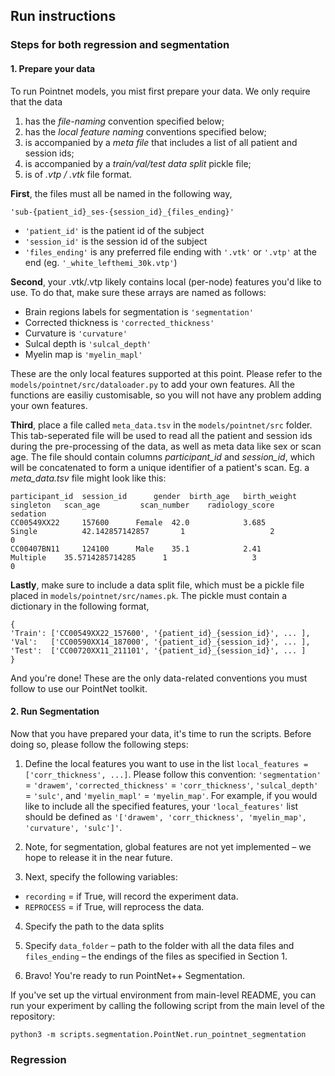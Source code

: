 ## Run instructions

### Steps for both regression and segmentation

#### 1. Prepare your data
To run Pointnet models, you mist first prepare your data. We only require that the data
1. has the *file-naming* convention specified below;
2. has the *local feature naming* conventions specified below;
3. is accompanied by a *meta file* that includes a list of all patient and session ids;
4. is accompanied by a *train/val/test data split* pickle file;
5. is of *.vtp / .vtk* file format.

**First**, the files must all be named in the following way,

```
'sub-{patient_id}_ses-{session_id}_{files_ending}'
```

* `'patient_id'` is the patient id of the subject
* `'session_id'` is the session id of the subject
* `'files_ending'` is any preferred file ending with `'.vtk'` or `'.vtp'` at the end (eg. `'_white_lefthemi_30k.vtp'`)


**Second**, your .vtk/.vtp likely contains local (per-node) features you'd like to use. To do that, make sure these arrays are named as follows:
* Brain regions labels for segmentation is `'segmentation'`
* Corrected thickness is `'corrected_thickness'`
* Curvature is `'curvature'`
* Sulcal depth is `'sulcal_depth'`
* Myelin map is `'myelin_mapl'`

These are the only local features supported at this point. Please refer to the `models/pointnet/src/dataloader.py` to add your own features. All the functions are easiliy customisable, so you will not have any problem adding your own features.

**Third**, place a file called `meta_data.tsv` in the `models/pointnet/src` folder. This tab-seperated file will be used to read all the patient and session ids during the pre-processing of the data, as well as meta data like sex or scan age.
The file should contain columns *participant_id* and *session_id*, which will be concatenated to form a unique identifier of a patient's scan.
Eg. a *meta_data.tsv* file might look like this:

```
participant_id	session_id	    gender	birth_age	birth_weight	singleton	scan_age	     scan_number	radiology_score	     sedation
CC00549XX22	    157600	    Female	42.0	        3.685	        Single	        42.142857142857	      1	                  2	                0
CC00407BN11	    124100	    Male	35.1	        2.41	        Multiple	35.5714285714285      1	                  3	                0

```

**Lastly**, make sure to include a data split file, which must be a pickle file placed in `models/pointnet/src/names.pk`. The pickle must contain a dictionary in the following format, 

```
{
'Train': ['CC00549XX22_157600', '{patient_id}_{session_id}', ... ],
'Val':   ['CC00590XX14_187000', '{patient_id}_{session_id}', ... ],
'Test':  ['CC00720XX11_211101', '{patient_id}_{session_id}', ... ]
}
```

And you're done! These are the only data-related conventions you must follow to use our PointNet toolkit. 

#### 2. Run Segmentation

Now that you have prepared your data, it's time to run the scripts. Before doing so, please follow the following steps:
1. Define the local features you want to use in the list `local_features = ['corr_thickness', ...]`. Please follow this convention: `'segmentation'` = `'drawem'`, `'corrected_thickness'` = `'corr_thickness'`, `'sulcal_depth'` = `'sulc'`, and `'myelin_mapl'` = `'myelin_map'`. For example, if you would like to include all the specified features, your `'local_features'` list should be defined as `'['drawem', 'corr_thickness', 'myelin_map', 'curvature', 'sulc']'`. 

2. Note, for segmentation, global features are not yet implemented – we hope to release it in the near future.

3. Next, specify the following variables:
* `recording` = if True, will record the experiment data.
* `REPROCESS` = if True, will reprocess the data.

4. Specify the path to the data splits

5. Specify `data_folder` – path to the folder with all the data files and `files_ending` – the endings of the files as specified in Section 1.

6. Bravo! You're ready to run PointNet++ Segmentation.

If you've set up the virtual environment from main-level README, you can run your experiment by calling the following script from the main level of the repository:

```
python3 -m scripts.segmentation.PointNet.run_pointnet_segmentation
```



### Regression
